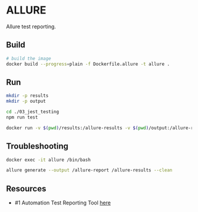 # ALLURE

Allure test reporting.  

## Build

```sh
# build the image 
docker build --progress=plain -f Dockerfile.allure -t allure . 
```

## Run

```sh
mkdir -p results
mkdir -p output

cd ./03_jest_testing
npm run test

docker run -v $(pwd)/results:/allure-results -v $(pwd)/output:/allure-report -p 8080:8080 --name allure --rm -it allure 
```

## Troubleshooting

```sh
docker exec -it allure /bin/bash

allure generate --output /allure-report /allure-results --clean
```

## Resources

* #1 Automation Test Reporting Tool [here](https://allurereport.org/)
